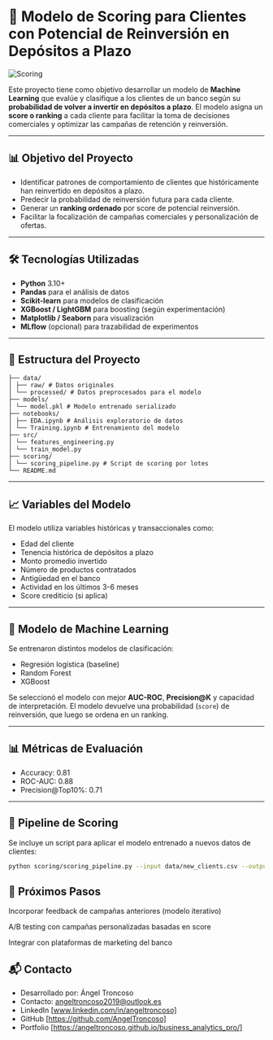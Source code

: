 # 🏦 Modelo de Scoring para Clientes con Potencial de Reinversión en Depósitos a Plazo

![Scoring](https://image.lexica.art/full_webp/753b96a1-05fd-4881-a935-52738ee72151)

Este proyecto tiene como objetivo desarrollar un modelo de **Machine Learning** que evalúe y clasifique a los clientes de un banco según su **probabilidad de volver a invertir en depósitos a plazo**. El modelo asigna un **score o ranking** a cada cliente para facilitar la toma de decisiones comerciales y optimizar las campañas de retención y reinversión.

---

## 📊 Objetivo del Proyecto

- Identificar patrones de comportamiento de clientes que históricamente han reinvertido en depósitos a plazo.
- Predecir la probabilidad de reinversión futura para cada cliente.
- Generar un **ranking ordenado** por score de potencial reinversión.
- Facilitar la focalización de campañas comerciales y personalización de ofertas.

---

## 🛠️ Tecnologías Utilizadas

- **Python** 3.10+
- **Pandas** para el análisis de datos
- **Scikit-learn** para modelos de clasificación
- **XGBoost / LightGBM** para boosting (según experimentación)
- **Matplotlib / Seaborn** para visualización
- **MLflow** (opcional) para trazabilidad de experimentos

---

## 🧩 Estructura del Proyecto
```
├── data/
│ ├── raw/ # Datos originales
│ └── processed/ # Datos preprocesados para el modelo
├── models/
│ └── model.pkl # Modelo entrenado serializado
├── notebooks/
│ ├── EDA.ipynb # Análisis exploratorio de datos
│ └── Training.ipynb # Entrenamiento del modelo
├── src/
│ └── features_engineering.py
│ └── train_model.py
├── scoring/
│ └── scoring_pipeline.py # Script de scoring por lotes
└── README.md
```

---

## 📈 Variables del Modelo

El modelo utiliza variables históricas y transaccionales como:

- Edad del cliente
- Tenencia histórica de depósitos a plazo
- Monto promedio invertido
- Número de productos contratados
- Antigüedad en el banco
- Actividad en los últimos 3-6 meses
- Score crediticio (si aplica)

---

## 🧠 Modelo de Machine Learning

Se entrenaron distintos modelos de clasificación:

- Regresión logística (baseline)
- Random Forest
- XGBoost

Se seleccionó el modelo con mejor **AUC-ROC**, **Precision@K** y capacidad de interpretación. El modelo devuelve una probabilidad (`score`) de reinversión, que luego se ordena en un ranking.

---

## 📊 Métricas de Evaluación

- Accuracy: 0.81
- ROC-AUC: 0.88
- Precision@Top10%: 0.71

---

## 🔄 Pipeline de Scoring

Se incluye un script para aplicar el modelo entrenado a nuevos datos de clientes:

```bash
python scoring/scoring_pipeline.py --input data/new_clients.csv --output results/scores.csv
```
## 🧪 Próximos Pasos
Incorporar feedback de campañas anteriores (modelo iterativo)

A/B testing con campañas personalizadas basadas en score

Integrar con plataformas de marketing del banco

## 📬 Contacto
- Desarrollado por: Ángel Troncoso
- Contacto: angeltroncoso2019@outlook.es
- LinkedIn [www.linkedin.com/in/angeltroncoso]  
- GitHub [https://github.com/AngelTroncoso]
- Portfolio [https://angeltroncoso.github.io/business_analytics_pro/]



